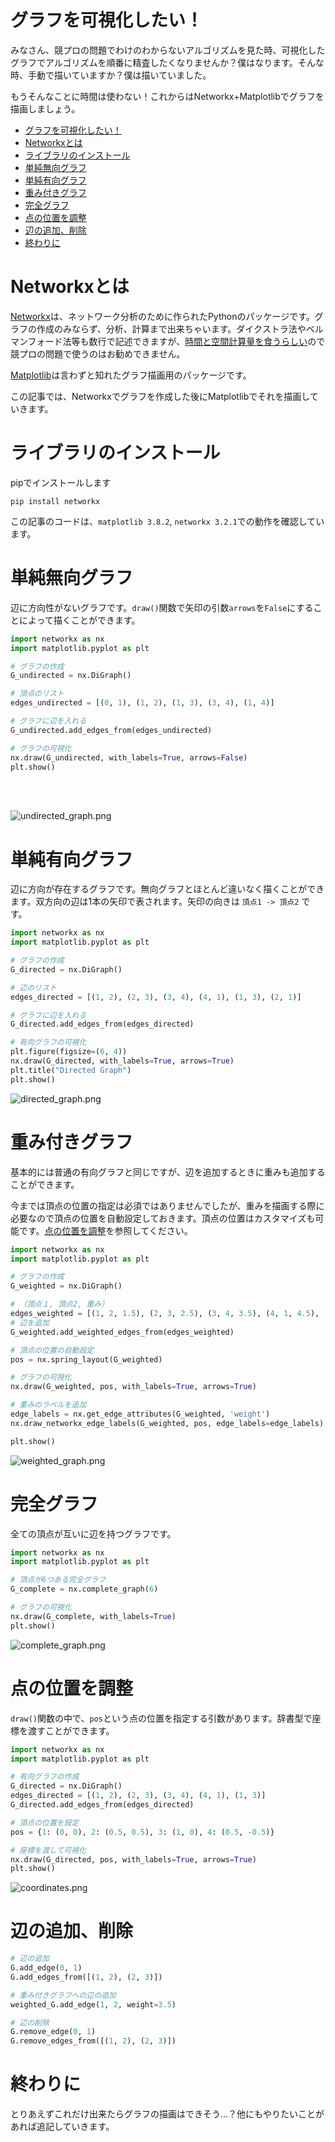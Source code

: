 # グラフを可視化したい！

みなさん、競プロの問題でわけのわからないアルゴリズムを見た時、可視化したグラフでアルゴリズムを順番に精査したくなりませんか？僕はなります。そんな時、手動で描いていますか？僕は描いていました。

もうそんなことに時間は使わない！これからはNetworkx+Matplotlibでグラフを描画しましょう。

- [グラフを可視化したい！](#グラフを可視化したい)
- [Networkxとは](#networkxとは)
- [ライブラリのインストール](#ライブラリのインストール)
- [単純無向グラフ](#単純無向グラフ)
- [単純有向グラフ](#単純有向グラフ)
- [重み付きグラフ](#重み付きグラフ)
- [完全グラフ](#完全グラフ)
- [点の位置を調整](#点の位置を調整)
- [辺の追加、削除](#辺の追加削除)
- [終わりに](#終わりに)


# Networkxとは

[Networkx](https://networkx.org/documentation/stable/index.html#citing)は、ネットワーク分析のために作られたPythonのパッケージです。グラフの作成のみならず、分析、計算まで出来ちゃいます。ダイクストラ法やベルマンフォード法等も数行で記述できますが、[時間と空間計算量を食うらしい](https://qiita.com/yH3PO4/items/ffd81081c254895939c0)ので競プロの問題で使うのはお勧めできません。

[Matplotlib](https://matplotlib.org/)は言わずと知れたグラフ描画用のパッケージです。

この記事では、Networkxでグラフを作成した後にMatplotlibでそれを描画していきます。


# ライブラリのインストール

pipでインストールします

```
pip install networkx
```

この記事のコードは、`matplotlib 3.8.2`, `networkx 3.2.1`での動作を確認しています。


# 単純無向グラフ

辺に方向性がないグラフです。`draw()`関数で矢印の引数`arrows`を`False`にすることによって描くことができます。

```python
import networkx as nx
import matplotlib.pyplot as plt

# グラフの作成
G_undirected = nx.DiGraph()

# 頂点のリスト
edges_undirected = [(0, 1), (1, 2), (1, 3), (3, 4), (1, 4)]

# グラフに辺を入れる
G_undirected.add_edges_from(edges_undirected)

# グラフの可視化
nx.draw(G_undirected, with_labels=True, arrows=False)
plt.show()
```
<br>
<br>

![undirected_graph.png](https://qiita-image-store.s3.ap-northeast-1.amazonaws.com/0/2611731/dab27c53-c9d1-9d89-d4da-99c8b9a393d8.png)


# 単純有向グラフ

辺に方向が存在するグラフです。無向グラフとほとんど違いなく描くことができます。双方向の辺は1本の矢印で表されます。矢印の向きは `頂点1 -> 頂点2` です。

```python
import networkx as nx
import matplotlib.pyplot as plt

# グラフの作成
G_directed = nx.DiGraph()

# 辺のリスト
edges_directed = [(1, 2), (2, 3), (3, 4), (4, 1), (1, 3), (2, 1)]

# グラフに辺を入れる
G_directed.add_edges_from(edges_directed)

# 有向グラフの可視化
plt.figure(figsize=(6, 4))
nx.draw(G_directed, with_labels=True, arrows=True)
plt.title("Directed Graph")
plt.show()
```
![directed_graph.png](https://qiita-image-store.s3.ap-northeast-1.amazonaws.com/0/2611731/117a6ba1-fa12-0dd3-27e4-ab88f84d4927.png)


# 重み付きグラフ

基本的には普通の有向グラフと同じですが、辺を追加するときに重みも追加することができます。

今までは頂点の位置の指定は必須ではありませんでしたが、重みを描画する際に必要なので頂点の位置を自動設定しておきます。頂点の位置はカスタマイズも可能です。[点の位置を調整](#点の位置を調整)を参照してください。

```python
import networkx as nx
import matplotlib.pyplot as plt

# グラフの作成
G_weighted = nx.DiGraph()

# （頂点１, 頂点2, 重み）
edges_weighted = [(1, 2, 1.5), (2, 3, 2.5), (3, 4, 3.5), (4, 1, 4.5), (1, 3, 5.0)]
# 辺を追加
G_weighted.add_weighted_edges_from(edges_weighted)

# 頂点の位置の自動設定
pos = nx.spring_layout(G_weighted)

# グラフの可視化
nx.draw(G_weighted, pos, with_labels=True, arrows=True)

# 重みのラベルを追加
edge_labels = nx.get_edge_attributes(G_weighted, 'weight')
nx.draw_networkx_edge_labels(G_weighted, pos, edge_labels=edge_labels)

plt.show()
```
![weighted_graph.png](https://qiita-image-store.s3.ap-northeast-1.amazonaws.com/0/2611731/7b631bc4-b99a-7708-cc9a-c5ab9cfc5c8d.png)


# 完全グラフ

全ての頂点が互いに辺を持つグラフです。

```python
import networkx as nx
import matplotlib.pyplot as plt

# 頂点が6つある完全グラフ
G_complete = nx.complete_graph(6)

# グラフの可視化
nx.draw(G_complete, with_labels=True)
plt.show()
```

![complete_graph.png](https://qiita-image-store.s3.ap-northeast-1.amazonaws.com/0/2611731/79e23747-0422-8aab-49d9-cf3e1c1fa2c0.png)


# 点の位置を調整

`draw()`関数の中で、`pos`という点の位置を指定する引数があります。辞書型で座標を渡すことができます。

```python
import networkx as nx
import matplotlib.pyplot as plt

# 有向グラフの作成
G_directed = nx.DiGraph()
edges_directed = [(1, 2), (2, 3), (3, 4), (4, 1), (1, 3)]
G_directed.add_edges_from(edges_directed)

# 頂点の位置を設定
pos = {1: (0, 0), 2: (0.5, 0.5), 3: (1, 0), 4: (0.5, -0.5)} 

# 座標を渡して可視化
nx.draw(G_directed, pos, with_labels=True, arrows=True)
plt.show()

```
![coordinates.png](https://qiita-image-store.s3.ap-northeast-1.amazonaws.com/0/2611731/eff1c988-05ac-87d9-3021-9f4c4f6a2064.png)


# 辺の追加、削除

```python
# 辺の追加
G.add_edge(0, 1)                                    
G.add_edges_from([(1, 2), (2, 3)])

# 重み付きグラフへの辺の追加
weighted_G.add_edge(1, 2, weight=3.5)
```

```python
# 辺の削除
G.remove_edge(0, 1)                    
G.remove_edges_from([(1, 2), (2, 3)])
```

# 終わりに

とりあえずこれだけ出来たらグラフの描画はできそう…？他にもやりたいことがあれば追記していきます。


